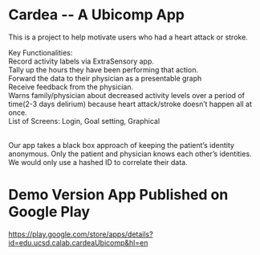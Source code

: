 # Cardea -- A Ubicomp App

This is a project to help motivate users who had a heart attack or stroke.

Key Functionalities:<br /> 
Record activity labels via ExtraSensory app.<br />
Tally up the hours they have been performing that action.<br />
Forward the data to their physician as a presentable graph<br /> 
Receive feedback from the physician.<br />
Warns family/physician about decreased activity levels over a period of time(2-3
        days delirium) because heart attack/stroke doesn’t happen all at once.<br />
List of Screens: Login, Goal setting, Graphical</br>

</br>
Our app takes a black box approach of keeping the patient’s identity anonymous.
Only the patient and physician knows each other’s identities. We would only use a hashed ID to correlate their data.

# Demo Version App Published on Google Play
https://play.google.com/store/apps/details?id=edu.ucsd.calab.cardeaUbicomp&hl=en

